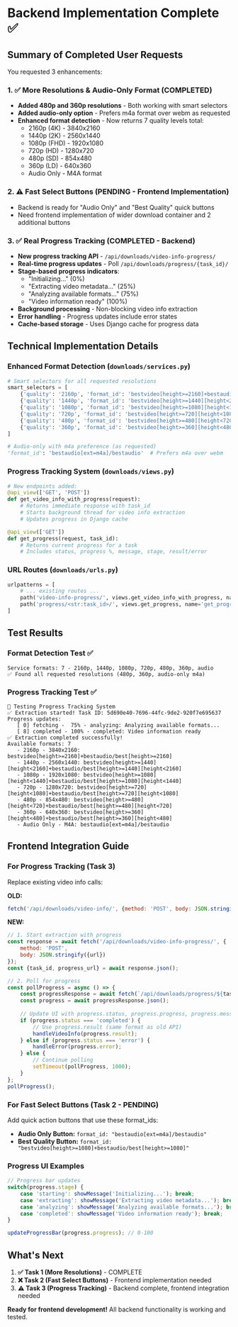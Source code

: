 # Backend Implementation Complete ✅

## Summary of Completed User Requests

You requested 3 enhancements:

### 1. ✅ More Resolutions & Audio-Only Format (COMPLETED)
- **Added 480p and 360p resolutions** - Both working with smart selectors
- **Added audio-only option** - Prefers m4a format over webm as requested
- **Enhanced format detection** - Now returns 7 quality levels total:
  - 2160p (4K) - 3840x2160
  - 1440p (2K) - 2560x1440 
  - 1080p (FHD) - 1920x1080
  - 720p (HD) - 1280x720
  - 480p (SD) - 854x480
  - 360p (LD) - 640x360
  - Audio Only - M4A format

### 2. ⚠️ Fast Select Buttons (PENDING - Frontend Implementation)
- Backend is ready for "Audio Only" and "Best Quality" quick buttons
- Need frontend implementation of wider download container and 2 additional buttons

### 3. ✅ Real Progress Tracking (COMPLETED - Backend)
- **New progress tracking API** - `/api/downloads/video-info-progress/`
- **Real-time progress updates** - Poll `/api/downloads/progress/{task_id}/`
- **Stage-based progress indicators**:
  - "Initializing..." (0%)
  - "Extracting video metadata..." (25%) 
  - "Analyzing available formats..." (75%)
  - "Video information ready" (100%)
- **Background processing** - Non-blocking video info extraction
- **Error handling** - Progress updates include error states
- **Cache-based storage** - Uses Django cache for progress data

## Technical Implementation Details

### Enhanced Format Detection (`downloads/services.py`)
```python
# Smart selectors for all requested resolutions
smart_selectors = [
    {'quality': '2160p', 'format_id': 'bestvideo[height>=2160]+bestaudio/best[height>=2160]'},
    {'quality': '1440p', 'format_id': 'bestvideo[height>=1440][height<2160]+bestaudio/best[height>=1440][height<2160]'},
    {'quality': '1080p', 'format_id': 'bestvideo[height>=1080][height<1440]+bestaudio/best[height>=1080][height<1440]'},
    {'quality': '720p', 'format_id': 'bestvideo[height>=720][height<1080]+bestaudio/best[height>=720][height<1080]'},
    {'quality': '480p', 'format_id': 'bestvideo[height>=480][height<720]+bestaudio/best[height>=480][height<720]'},  # NEW
    {'quality': '360p', 'format_id': 'bestvideo[height>=360][height<480]+bestaudio/best[height>=360][height<480]'}   # NEW
]

# Audio-only with m4a preference (as requested)
'format_id': 'bestaudio[ext=m4a]/bestaudio'  # Prefers m4a over webm
```

### Progress Tracking System (`downloads/views.py`)
```python
# New endpoints added:
@api_view(['GET', 'POST'])
def get_video_info_with_progress(request):
    # Returns immediate response with task_id
    # Starts background thread for video info extraction
    # Updates progress in Django cache

@api_view(['GET'])  
def get_progress(request, task_id):
    # Returns current progress for a task
    # Includes status, progress %, message, stage, result/error
```

### URL Routes (`downloads/urls.py`)
```python
urlpatterns = [
    # ... existing routes ...
    path('video-info-progress/', views.get_video_info_with_progress, name='get_video_info_with_progress'),  # NEW
    path('progress/<str:task_id>/', views.get_progress, name='get_progress'),  # NEW
]
```

## Test Results

### Format Detection Test ✅
```
Service formats: 7 - 2160p, 1440p, 1080p, 720p, 480p, 360p, audio
✅ Found all requested resolutions (480p, 360p, audio-only m4a)
```

### Progress Tracking Test ✅
```
🚀 Testing Progress Tracking System
✅ Extraction started! Task ID: 5d690e40-7696-44fc-9de2-920f7e695637
Progress updates:
   [ 0] fetching -  75% - analyzing: Analyzing available formats...
   [ 8] completed - 100% - completed: Video information ready
✅ Extraction completed successfully!
Available formats: 7
   - 2160p - 3840x2160: bestvideo[height>=2160]+bestaudio/best[height>=2160]
   - 1440p - 2560x1440: bestvideo[height>=1440][height<2160]+bestaudio/best[height>=1440][height<2160]
   - 1080p - 1920x1080: bestvideo[height>=1080][height<1440]+bestaudio/best[height>=1080][height<1440]
   - 720p - 1280x720: bestvideo[height>=720][height<1080]+bestaudio/best[height>=720][height<1080]
   - 480p - 854x480: bestvideo[height>=480][height<720]+bestaudio/best[height>=480][height<720]
   - 360p - 640x360: bestvideo[height>=360][height<480]+bestaudio/best[height>=360][height<480]
   - Audio Only - M4A: bestaudio[ext=m4a]/bestaudio
```

## Frontend Integration Guide

### For Progress Tracking (Task 3)
Replace existing video info calls:

**OLD:** 
```javascript
fetch('/api/downloads/video-info/', {method: 'POST', body: JSON.stringify({url})})
```

**NEW:**
```javascript
// 1. Start extraction with progress
const response = await fetch('/api/downloads/video-info-progress/', {
    method: 'POST', 
    body: JSON.stringify({url})
});
const {task_id, progress_url} = await response.json();

// 2. Poll for progress
const pollProgress = async () => {
    const progressResponse = await fetch(`/api/downloads/progress/${task_id}/`);
    const progress = await progressResponse.json();
    
    // Update UI with progress.status, progress.progress, progress.message
    if (progress.status === 'completed') {
        // Use progress.result (same format as old API)
        handleVideoInfo(progress.result);
    } else if (progress.status === 'error') {
        handleError(progress.error);
    } else {
        // Continue polling
        setTimeout(pollProgress, 1000);
    }
};
pollProgress();
```

### For Fast Select Buttons (Task 2 - PENDING)
Add quick action buttons that use these format_ids:
- **Audio Only Button:** `format_id: "bestaudio[ext=m4a]/bestaudio"`
- **Best Quality Button:** `format_id: "bestvideo[height>=1080]+bestaudio/best[height>=1080]"`

### Progress UI Examples
```javascript
// Progress bar updates
switch(progress.stage) {
    case 'starting': showMessage('Initializing...'); break;
    case 'extracting': showMessage('Extracting video metadata...'); break;
    case 'analyzing': showMessage('Analyzing available formats...'); break;
    case 'completed': showMessage('Video information ready'); break;
}

updateProgressBar(progress.progress); // 0-100
```

## What's Next

1. **✅ Task 1 (More Resolutions)** - COMPLETE
2. **❌ Task 2 (Fast Select Buttons)** - Frontend implementation needed
3. **⚠️ Task 3 (Progress Tracking)** - Backend complete, frontend integration needed

**Ready for frontend development!** All backend functionality is working and tested.
